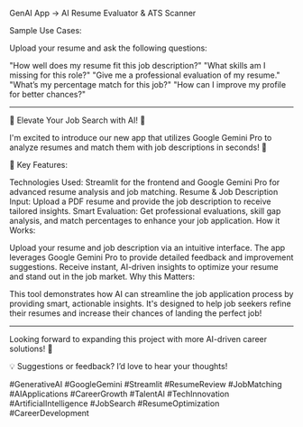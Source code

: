 GenAI App -> AI Resume Evaluator & ATS Scanner

Sample Use Cases:

Upload your resume and ask the following questions:

"How well does my resume fit this job description?"
"What skills am I missing for this role?"
"Give me a professional evaluation of my resume."
"What’s my percentage match for this job?"
"How can I improve my profile for better chances?"

------------------------------------------------------------------------------------------------------------------------------
🚀 Elevate Your Job Search with AI! 🚀

I'm excited to introduce our new app that utilizes Google Gemini Pro to analyze resumes and match them with job descriptions in seconds! 💼

🎯 Key Features:

Technologies Used: Streamlit for the frontend and Google Gemini Pro for advanced resume analysis and job matching.
Resume & Job Description Input: Upload a PDF resume and provide the job description to receive tailored insights.
Smart Evaluation: Get professional evaluations, skill gap analysis, and match percentages to enhance your job application.
How it Works:

Upload your resume and job description via an intuitive interface.
The app leverages Google Gemini Pro to provide detailed feedback and improvement suggestions.
Receive instant, AI-driven insights to optimize your resume and stand out in the job market.
Why this Matters:

This tool demonstrates how AI can streamline the job application process by providing smart, actionable insights. It's designed to help job seekers refine their resumes and increase their chances of landing the perfect job!

---------------------------------------------------------------------------------------------------------------------------------

Looking forward to expanding this project with more AI-driven career solutions! 🚀

💡 Suggestions or feedback? I’d love to hear your thoughts!

#GenerativeAI #GoogleGemini #Streamlit #ResumeReview #JobMatching #AIApplications #CareerGrowth #TalentAI #TechInnovation #ArtificialIntelligence #JobSearch #ResumeOptimization #CareerDevelopment
